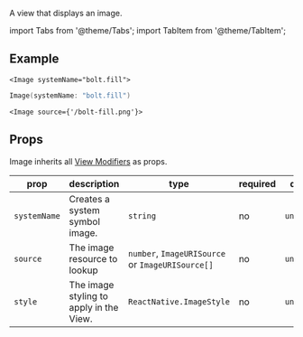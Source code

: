---
---

A view that displays an image.

import Tabs from '@theme/Tabs';
import TabItem from '@theme/TabItem';

## Example

<Tabs>
<TabItem value="srn" label="swiftui-react-native">

```tsx
<Image systemName="bolt.fill">
```

</TabItem>
<TabItem value="swiftui" label="SwiftUI">

```swift
Image(systemName: "bolt.fill")
```

</TabItem>
<TabItem value="react-native" label="React Native">

```tsx
<Image source={'/bolt-fill.png'}>
```

</TabItem>
</Tabs>

## Props

Image inherits all [View Modifiers](../modifiers#view-modifiers) as props.

| prop         | description                             | type                                             | required | default     |
| ------------ | --------------------------------------- | ------------------------------------------------ | -------- | ----------- |
| `systemName` | Creates a system symbol image.          | `string`                                         | no       | `undefined` |
| `source`     | The image resource to lookup            | `number`, `ImageURISource` or `ImageURISource[]` | no       | `undefined` |
| `style`      | The image styling to apply in the View. | `ReactNative.ImageStyle`                         | no       | `undefined` |
